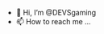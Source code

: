 - 👋 Hi, I’m @DEVSgaming
- 📫 How to reach me ...

<!---
DEVSgaming/DEVSgaming is a ✨ special ✨ repository because its `README.md` (this file) appears on your GitHub profile.
You can click the Preview link to take a look at your changes.
--->
